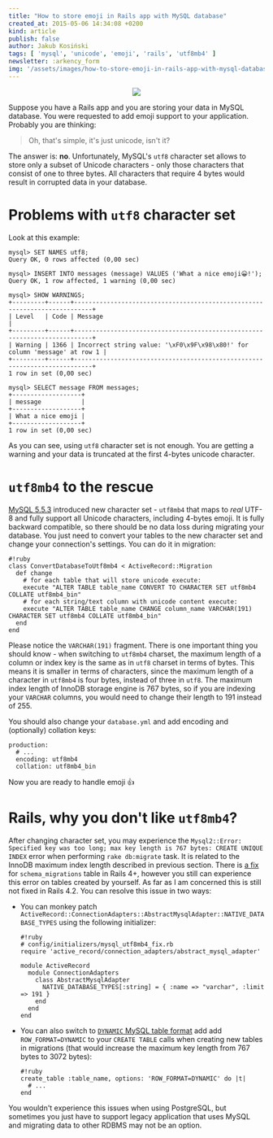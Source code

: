 ```yaml
---
title: "How to store emoji in Rails app with MySQL database"
created_at: 2015-05-06 14:34:08 +0200
kind: article
publish: false
author: Jakub Kosiński
tags: [ 'mysql', 'unicode', 'emoji', 'rails', 'utf8mb4' ]
newsletter: :arkency_form
img: '/assets/images/how-to-store-emoji-in-rails-app-with-mysql-database/emoji-fit.png'
---
```


<p>
  <figure align="center">
    <img src="/assets/images/how-to-store-emoji-in-rails-app-with-mysql-database/emoji-fit.png">
  </figure>
</p>

Suppose you have a Rails app and you are storing your data in MySQL database. You were requested to add emoji support to your application. Probably you are thinking: 

> Oh, that's simple, it's just unicode, isn't it?

The answer is: **no**. Unfortunately, MySQL's `utf8` character set allows to store only a subset of Unicode characters - only those characters that consist of one to three bytes. All characters that require 4 bytes would result in corrupted data in your database.

<!-- more -->

# Problems with `utf8` character set

Look at this example:

```
mysql> SET NAMES utf8;
Query OK, 0 rows affected (0,00 sec)

mysql> INSERT INTO messages (message) VALUES ('What a nice emoji😀!');
Query OK, 1 row affected, 1 warning (0,00 sec)

mysql> SHOW WARNINGS;
+---------+------+---------------------------------------------------------------------------+
| Level   | Code | Message                                                                   |
+---------+------+---------------------------------------------------------------------------+
| Warning | 1366 | Incorrect string value: '\xF0\x9F\x98\x80!' for column 'message' at row 1 |
+---------+------+---------------------------------------------------------------------------+
1 row in set (0,00 sec)

mysql> SELECT message FROM messages;
+-------------------+
| message           |
+-------------------+
| What a nice emoji |
+-------------------+
1 row in set (0,00 sec)
```

As you can see, using `utf8` character set is not enough. You are getting a warning and your data is truncated at the first 4-bytes unicode character.

# `utf8mb4` to the rescue

[MySQL 5.5.3](https://dev.mysql.com/doc/relnotes/mysql/5.5/en/news-5-5-3.html) introduced new character set - `utf8mb4` that maps to _real_ UTF-8 and fully support all Unicode characters, including 4-bytes emoji. It is fully backward compatible, so there should be no data loss during migrating your database. You just need to convert your tables to the new character set and change your connection's settings. You can do it in migration:

```
#!ruby
class ConvertDatabaseToUtf8mb4 < ActiveRecord::Migration
  def change
    # for each table that will store unicode execute:
    execute "ALTER TABLE table_name CONVERT TO CHARACTER SET utf8mb4 COLLATE utf8mb4_bin"
    # for each string/text column with unicode content execute:
    execute "ALTER TABLE table_name CHANGE column_name VARCHAR(191) CHARACTER SET utf8mb4 COLLATE utf8mb4_bin"
  end
end
```

Please notice the `VARCHAR(191)` fragment. There is one important thing you should know - when switching to `utf8mb4` charset, the maximum length of a column or index key is the same as in `utf8` charset in terms of bytes. This means it is smaller in terms of characters, since the maximum length of a character in `utf8mb4` is four bytes, instead of three in `utf8`. The maximum index length of InnoDB storage engine is 767 bytes, so if you are indexing your `VARCHAR` columns, you would need to change their length to 191 instead of 255.

You should also change your `database.yml` and add encoding and (optionally) collation keys:

```
production:
  # ...
  encoding: utf8mb4
  collation: utf8mb4_bin
```

Now you are ready to handle emoji 👍

# Rails, why you don't like `utf8mb4`?

After changing character set, you may experience the `Mysql2::Error: Specified key was too long; max key length is 767 bytes: CREATE UNIQUE INDEX` error when performing `rake db:migrate` task. It is related to the InnoDB maximum index length described in previous section. There is [a fix](https://github.com/rails/rails/commit/8744632fb5649cf26cdcd1518a3554ece95a401b) for `schema_migrations` table in Rails 4+, however you still can experience this error on tables created by yourself. As far as I am concerned this is still not fixed in Rails 4.2. You can resolve this issue in two ways:

* You can monkey patch `ActiveRecord::ConnectionAdapters::AbstractMysqlAdapter::NATIVE_DATABASE_TYPES` using the following initializer:

  ```
  #!ruby
  # config/initializers/mysql_utf8mb4_fix.rb
  require 'active_record/connection_adapters/abstract_mysql_adapter'

  module ActiveRecord
    module ConnectionAdapters
      class AbstractMysqlAdapter
        NATIVE_DATABASE_TYPES[:string] = { :name => "varchar", :limit => 191 }
      end
    end
  end
  ```

* You can also switch to [`DYNAMIC` MySQL table format](http://dev.mysql.com/doc/refman/5.6/en/innodb-parameters.html#sysvar_innodb_large_prefix) add add `ROW_FORMAT=DYNAMIC` to your `CREATE TABLE` calls when creating new tables in migrations (that would increase the maximum key length from 767 bytes to 3072 bytes):

  ```
  #!ruby
  create_table :table_name, options: 'ROW_FORMAT=DYNAMIC' do |t|
    # ...
  end
  ```

You wouldn't experience this issues when using PostgreSQL, but sometimes you just have to support legacy application that uses MySQL and migrating data to other RDBMS may not be an option.